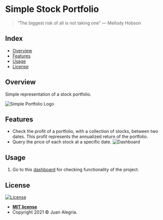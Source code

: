 # Simple Stock Portfolio
> “The biggest risk of all is not taking one”
― Mellody Hobson

## Index
- [Overview](#overview)
- [Features](#features)
- [Usage](#usage)
- [License](#license)

## Overview
Simple representation of a stock portfolio.

![Simple Portfolio Logo](https://user-images.githubusercontent.com/30379522/142916104-60321a60-b2ac-4800-9d5c-7064d425e7db.png)

## Features
- Check the profit of a portfolio, with a collection of stocks, between two dates. This profit represents the annualized return of the portfolio. 
- Query the price of each stock at a specific date.
![Dashboard](https://user-images.githubusercontent.com/30379522/142981119-65e27dfd-a2d6-471a-ab8c-41103610b8a4.png)

## Usage
1. Go to this [dashboard](https://zejiran.github.io/simple-stock-portfolio/public/index.html) for checking functionality of the project.

## License
[![License](http://img.shields.io/:license-mit-blue.svg?style=flat-square)](http://badges.mit-license.org)

- **[MIT license](LICENSE)**
- Copyright 2021 © Juan Alegría.
